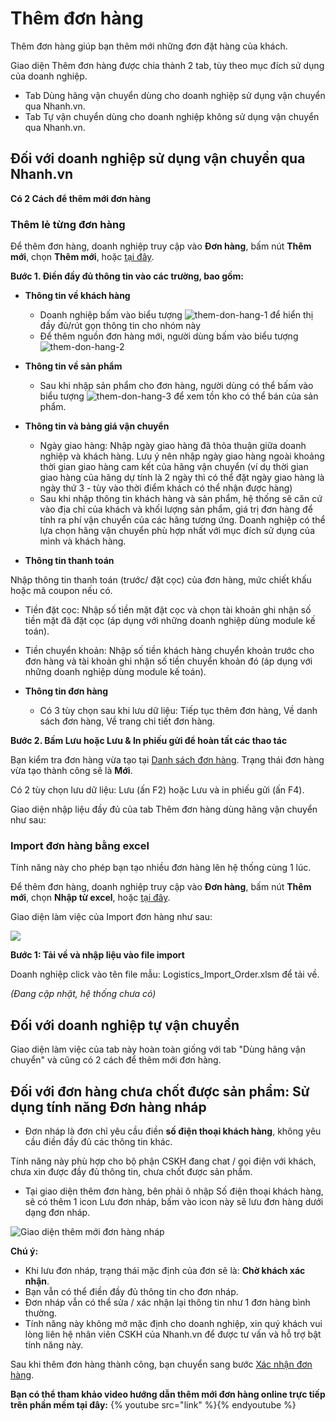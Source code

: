 # Thêm đơn hàng
Thêm đơn hàng giúp bạn thêm mới những đơn đặt hàng của khách.

Giao diện Thêm đơn hàng được chia thành 2 tab, tùy theo mục đích sử dụng của doanh nghiệp.
- Tab Dùng hãng vận chuyển dùng cho doanh nghiệp sử dụng vận chuyển qua Nhanh.vn.
- Tab Tự vận chuyển dùng cho doanh nghiệp không sử dụng vận chuyển qua Nhanh.vn.


## Đối với doanh nghiệp sử dụng vận chuyển qua Nhanh.vn

**Có 2 Cách để thêm mới đơn hàng**

### Thêm lẻ từng đơn hàng 

Để thêm đơn hàng, doanh nghiệp truy cập vào **Đơn hàng**, bấm nút **Thêm mới**, chọn **Thêm mới**, hoặc [tại đây](link).

**Bước 1. Điền đầy đủ thông tin vào các trường, bao gồm:** 
- **Thông tin về khách hàng**
   - Doanh nghiệp bấm vào biểu tượng ![them-don-hang-1](https://raw.githubusercontent.com/nhanhapi/manual/master/docs/don-hang/img/them%20-don-hang-1.png?token=AQA6BMBOMTJXRFXKQKYHVY266GE62) để hiển thị đầy đủ/rút gọn thông tin cho nhóm này
   - Để thêm nguồn đơn hàng mới, người dùng bấm vào biểu tượng ![them-don-hang-2](https://raw.githubusercontent.com/nhanhapi/manual/master/docs/don-hang/img/them%20-don-hang-2.png?token=AQA6BMB33STNTN7B6AKUEO266GMNM)
- **Thông tin về sản phẩm**
  - Sau khi nhập sản phẩm cho đơn hàng, người dùng có thể bấm vào biểu tượng ![them-don-hang-3](https://raw.githubusercontent.com/nhanhapi/manual/master/docs/don-hang/img/them-don-hang-3.png?token=AQA6BMGPEEIWBPYFS52ZKSS66GMMK) để xem tồn kho có thể bán của sản phẩm.

- **Thông tin và bảng giá vận chuyển**
  - Ngày giao hàng: Nhập  ngày giao hàng đã thỏa thuận giữa doanh nghiệp và khách hàng. Lưu ý nên nhập  ngày giao hàng ngoài khoảng thời gian giao hàng cam kết của hãng vận chuyển (ví dụ thời gian giao hàng của hãng dự tính là 2 ngày thì có thể đặt ngày giao hàng là ngày thứ 3 - tùy vào thời điểm khách có thể nhận được hàng)
  - Sau khi nhập thông tin khách hàng và sản phẩm, hệ thống sẽ căn cứ vào địa chỉ của khách và khối lượng sản phẩm, giá trị đơn hàng để tính ra phí vận chuyển của các hãng tương ứng. Doanh nghiệp có thể lựa chọn hãng vận chuyển phù hợp nhất với mục đích sử dụng của mình và khách hàng.
  
- **Thông tin thanh toán**

Nhập thông tin thanh toán (trước/ đặt cọc) của đơn hàng, mức chiết khấu hoặc mã coupon nếu có.

  - Tiền đặt cọc: Nhập số tiền mặt đặt cọc và chọn tài khoản ghi nhận số tiền mặt đã đặt cọc (áp dụng với những doanh nghiệp dùng module kế toán).
  - Tiền chuyển khoản: Nhập số tiền khách hàng chuyển khoản trước cho đơn hàng và tài khoản ghi nhận số tiền chuyển khoản đó (áp dụng với những doanh nghiệp dùng module kế toán).

- **Thông tin đơn hàng**
  - Có 3 tùy chọn sau khi lưu dữ liệu: Tiếp tục thêm đơn hàng, Về danh sách đơn hàng, Về trang chi tiết đơn hàng.


**Bước 2. Bấm Lưu hoặc Lưu & In phiếu gửi để hoàn tất các thao tác**

Bạn kiểm tra đơn hàng vừa tạo tại [Danh sách đơn hàng](https://new.nhanh.vn/order/manage/index). Trạng thái đơn hàng vừa tạo thành công sẽ là **Mới**.

Có 2 tùy chọn lưu dữ liệu: Lưu (ấn F2) hoặc Lưu và in phiếu gửi (ấn F4).

Giao diện nhập liệu đầy đủ của tab Thêm đơn hàng dùng hãng vận chuyển như sau:

### Import đơn hàng bằng excel

Tính năng này cho phép bạn tạo nhiều đơn hàng lên hệ thống cùng 1 lúc.

Để thêm đơn hàng, doanh nghiệp truy cập vào **Đơn hàng**, bấm nút **Thêm mới**, chọn **Nhập từ excel**, hoặc [tại đây](link).

Giao diện làm việc của Import đơn hàng như sau:

![](link)

**Bước 1: Tải về và nhập liệu vào file import**

Doanh nghiệp click vào tên file mẫu: Logistics_Import_Order.xlsm để tải về.

*(Đang cập nhật, hệ thống chưa có)*

## Đối với doanh nghiệp tự vận chuyển

Giao diện làm việc của tab này hoàn toàn giống với tab "Dùng hãng vận chuyển" và cũng có 2 cách để thêm mới đơn hàng.

## Đối với đơn hàng chưa chốt được sản phẩm: Sử dụng tính năng Đơn hàng nháp

- Đơn nháp là đơn chỉ yêu cầu điền **số điện thoại khách hàng**, không yêu cầu điền đầy đủ các thông tin khác.

Tính năng này phù hợp cho bộ phận CSKH đang chat / gọi điện với khách, chưa xin được đầy đủ thông tin, chưa chốt được sản phẩm.

- Tại giao diện thêm đơn hàng, bên phải ô nhập Số điện thoại khách hàng, sẽ có thêm 1 icon Lưu đơn nháp, bấm vào icon này sẽ lưu đơn hàng dưới dạng đơn nháp.

![Giao diện thêm mới đơn hàng nháp](https://raw.githubusercontent.com/nhanhapi/manual/master/docs/don-hang/img/them-don-hang-5.png)

**Chú ý:**
- Khi lưu đơn nháp, trạng thái mặc định của đơn sẽ là: **Chờ khách xác nhận**.
- Bạn vẫn có thể điền đầy đủ thông tin cho đơn nháp.
- Đơn nháp vẫn có thể sửa / xác nhận lại thông tin như 1 đơn hàng bình thường.
- Tính năng này không mở mặc định cho doanh nghiệp, xin quý khách vui lòng liên hệ nhân viên CSKH của Nhanh.vn để được tư vấn và hỗ trợ bật tính năng này.

Sau khi thêm đơn hàng thành công, bạn chuyển sang bước [Xác nhận đơn hàng](https://manual.nhanh.vn/don-hang/quy-trinh-xu-ly-don-hang/xac-nhan-don-hang).

**Bạn có thể tham khảo video hướng dẫn thêm mới đơn hàng online trực tiếp trên phần mềm tại đây:**
{% youtube src="link" %}{% endyoutube %}
